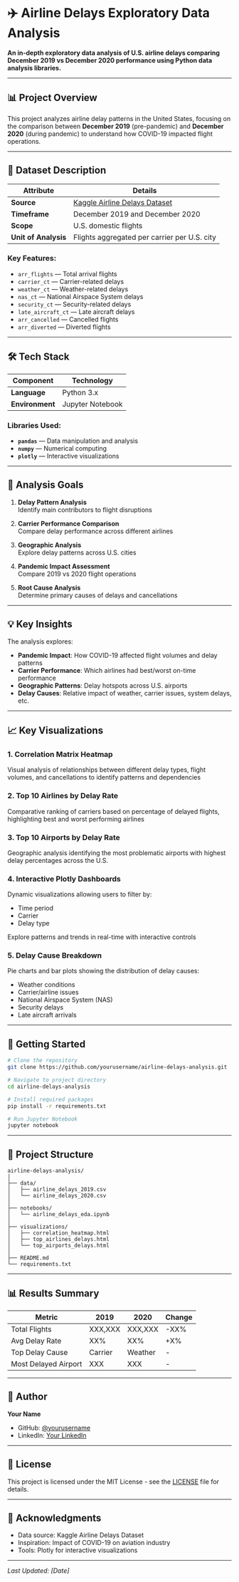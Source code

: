 # ✈️ Airline Delays Exploratory Data Analysis

**An in-depth exploratory data analysis of U.S. airline delays comparing December 2019 vs December 2020 performance using Python data analysis libraries.**

---

## 📊 Project Overview

This project analyzes airline delay patterns in the United States, focusing on the comparison between **December 2019** (pre-pandemic) and **December 2020** (during pandemic) to understand how COVID-19 impacted flight operations.

---

## 📁 Dataset Description

| **Attribute** | **Details** |
|--------------|------------|
| **Source** | [Kaggle Airline Delays Dataset](https://www.kaggle.com/) |
| **Timeframe** | December 2019 and December 2020 |
| **Scope** | U.S. domestic flights |
| **Unit of Analysis** | Flights aggregated per carrier per U.S. city |

### **Key Features:**
- `arr_flights` — Total arrival flights
- `carrier_ct` — Carrier-related delays
- `weather_ct` — Weather-related delays
- `nas_ct` — National Airspace System delays
- `security_ct` — Security-related delays
- `late_aircraft_ct` — Late aircraft delays
- `arr_cancelled` — Cancelled flights
- `arr_diverted` — Diverted flights

---

## 🛠️ Tech Stack

| **Component** | **Technology** |
|--------------|---------------|
| **Language** | Python 3.x |
| **Environment** | Jupyter Notebook |

### **Libraries Used:**
- **`pandas`** — Data manipulation and analysis
- **`numpy`** — Numerical computing
- **`plotly`** — Interactive visualizations

---

## 🎯 Analysis Goals

1. **Delay Pattern Analysis**  
   Identify main contributors to flight disruptions

2. **Carrier Performance Comparison**  
   Compare delay performance across different airlines

3. **Geographic Analysis**  
   Explore delay patterns across U.S. cities

4. **Pandemic Impact Assessment**  
   Compare 2019 vs 2020 flight operations

5. **Root Cause Analysis**  
   Determine primary causes of delays and cancellations

---

## 💡 Key Insights

The analysis explores:
- **Pandemic Impact**: How COVID-19 affected flight volumes and delay patterns
- **Carrier Performance**: Which airlines had best/worst on-time performance
- **Geographic Patterns**: Delay hotspots across U.S. airports
- **Delay Causes**: Relative impact of weather, carrier issues, system delays, etc.

---

## 📈 Key Visualizations

### **1. Correlation Matrix Heatmap**
Visual analysis of relationships between different delay types, flight volumes, and cancellations to identify patterns and dependencies

### **2. Top 10 Airlines by Delay Rate**
Comparative ranking of carriers based on percentage of delayed flights, highlighting best and worst performing airlines

### **3. Top 10 Airports by Delay Rate**
Geographic analysis identifying the most problematic airports with highest delay percentages across the U.S.

### **4. Interactive Plotly Dashboards**
Dynamic visualizations allowing users to filter by:
- Time period
- Carrier
- Delay type

Explore patterns and trends in real-time with interactive controls

### **5. Delay Cause Breakdown**
Pie charts and bar plots showing the distribution of delay causes:
- Weather conditions
- Carrier/airline issues
- National Airspace System (NAS)
- Security delays
- Late aircraft arrivals

---

## 🚀 Getting Started

```bash
# Clone the repository
git clone https://github.com/yourusername/airline-delays-analysis.git

# Navigate to project directory
cd airline-delays-analysis

# Install required packages
pip install -r requirements.txt

# Run Jupyter Notebook
jupyter notebook
```

---

## 📝 Project Structure

```
airline-delays-analysis/
│
├── data/
│   ├── airline_delays_2019.csv
│   └── airline_delays_2020.csv
│
├── notebooks/
│   └── airline_delays_eda.ipynb
│
├── visualizations/
│   ├── correlation_heatmap.html
│   ├── top_airlines_delays.html
│   └── top_airports_delays.html
│
├── README.md
└── requirements.txt
```

---

## 📊 Results Summary

| **Metric** | **2019** | **2020** | **Change** |
|-----------|----------|----------|------------|
| Total Flights | XXX,XXX | XXX,XXX | -XX% |
| Avg Delay Rate | XX% | XX% | +X% |
| Top Delay Cause | Carrier | Weather | - |
| Most Delayed Airport | XXX | XXX | - |

---

## 👥 Author

**Your Name**  
- GitHub: [@yourusername](https://github.com/yourusername)
- LinkedIn: [Your LinkedIn](https://linkedin.com/in/yourprofile)

---

## 📄 License

This project is licensed under the MIT License - see the [LICENSE](LICENSE) file for details.

---

## 🙏 Acknowledgments

- Data source: Kaggle Airline Delays Dataset
- Inspiration: Impact of COVID-19 on aviation industry
- Tools: Plotly for interactive visualizations

---

*Last Updated: [Date]*


